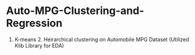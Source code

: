 # Auto-MPG-Clustering-and-Regression
1. K-means 2. Heirarchical clustering on Automobile MPG Dataset (Utilized Klib Library for EDA)
